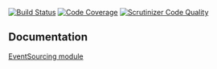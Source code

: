 [![Build Status](https://travis-ci.org/php-service-bus/module-event-sourcing.svg?branch=v3.0)](https://travis-ci.org/php-service-bus/module-event-sourcing)
[![Code Coverage](https://scrutinizer-ci.com/g/php-service-bus/module-event-sourcing/badges/coverage.png?b=v3.0)](https://scrutinizer-ci.com/g/php-service-bus/module-event-sourcing/?branch=v3.0)
[![Scrutinizer Code Quality](https://scrutinizer-ci.com/g/php-service-bus/module-event-sourcing/badges/quality-score.png?b=v3.0)](https://scrutinizer-ci.com/g/php-service-bus/module-event-sourcing/?branch=v3.0)

## Documentation
[EventSourcing module](https://github.com/php-service-bus/documentation/blob/master/pages/modules/event_sourcing.md)
